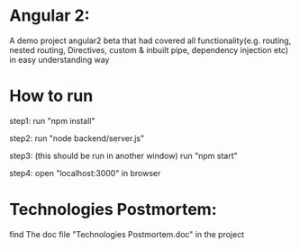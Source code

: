 # Angular 2:
A demo project angular2 beta that had covered all functionality(e.g. routing, nested routing, Directives, custom & inbuilt pipe, dependency injection etc) in easy understanding way

# How to run

step1:
run "npm install"

step2:
run  "node backend/server.js"

step3:
(this should be run in another window)
run "npm start"

step4:
open "localhost:3000" in browser


# Technologies Postmortem:

find The doc file "Technologies Postmortem.doc" in the project

